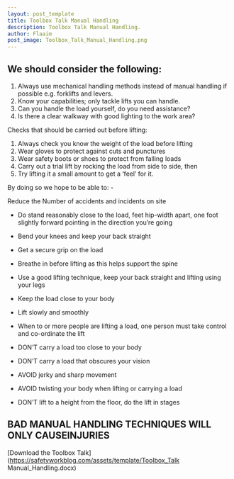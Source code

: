 ```yaml
---
layout: post_template
title: Toolbox Talk Manual Handling 
description: Toolbox Talk Manual Handling. 
author: Flaaim
post_image: Toolbox_Talk_Manual_Handling.png
---
```


## We should consider the following:

1. Always use mechanical handling methods instead of manual handling if possible e.g. forklifts and levers.
2. Know your capabilities; only tackle lifts you can handle.
3. Can you handle the load yourself, do you need assistance?
4. Is there a clear walkway with good lighting to the work area?

Checks that should be carried out before lifting:
1. Always check you know the weight of the load before lifting
2. Wear gloves to protect against cuts and punctures
3. Wear safety boots or shoes to protect from falling loads
4. Carry out a trial lift by rocking the load from side to side, then
5. Try lifting it a small amount to get a ‘feel’ for it.

By doing so we hope to be able to: -

Reduce the Number of accidents and incidents on site

- Do stand reasonably close to the load, feet hip-width apart, one foot slightly forward pointing in the direction you’re going
- Bend your knees and keep your back straight
- Get a secure grip on the load
- Breathe in before lifting as this helps support the spine
- Use a good lifting technique, keep your back straight and lifting using your legs
- Keep the load close to your body
- Lift slowly and smoothly
- When to or more people are lifting a load, one person must take control and co-ordinate the lift


- DON’T carry a load too close to your body
- DON’T carry a load that obscures your vision
- AVOID jerky and sharp movement
- AVOID twisting your body when lifting or carrying a load
- DON’T lift to a height from the floor, do the lift in stages

## BAD MANUAL HANDLING TECHNIQUES WILL ONLY CAUSEINJURIES

[Download the Toolbox Talk](https://safetyworkblog.com/assets/template/Toolbox_Talk Manual_Handling.docx)

